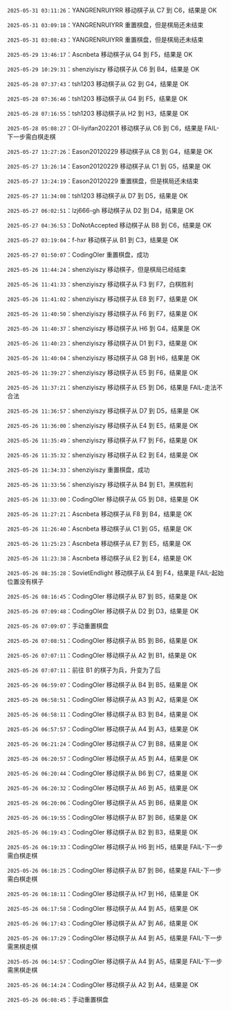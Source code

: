 `2025-05-31 03:11:26`：YANGRENRUIYRR 移动棋子从 C7 到 C6，结果是 OK

`2025-05-31 03:09:18`：YANGRENRUIYRR 重置棋盘，但是棋局还未结束

`2025-05-31 03:08:43`：YANGRENRUIYRR 重置棋盘，但是棋局还未结束

`2025-05-29 13:46:17`：Ascnbeta 移动棋子从 G4 到 F5，结果是 OK

`2025-05-29 10:29:31`：shenziyiszy 移动棋子从 C6 到 B4，结果是 OK

`2025-05-28 07:37:43`：tsh1203 移动棋子从 G2 到 G4，结果是 OK

`2025-05-28 07:36:46`：tsh1203 移动棋子从 G4 到 F5，结果是 OK

`2025-05-28 07:16:55`：tsh1203 移动棋子从 H2 到 H3，结果是 OK

`2025-05-28 05:08:27`：OI-liyifan202201 移动棋子从 C6 到 C6，结果是 FAIL-下一步需白棋走棋

`2025-05-27 13:27:26`：Eason20120229 移动棋子从 C8 到 G4，结果是 OK

`2025-05-27 13:26:14`：Eason20120229 移动棋子从 C1 到 G5，结果是 OK

`2025-05-27 13:24:19`：Eason20120229 重置棋盘，但是棋局还未结束

`2025-05-27 11:34:08`：tsh1203 移动棋子从 D7 到 D5，结果是 OK

`2025-05-27 06:02:51`：lzj666-gh 移动棋子从 D2 到 D4，结果是 OK

`2025-05-27 04:36:53`：DoNotAccepted 移动棋子从 B8 到 C6，结果是 OK

`2025-05-27 03:19:04`：f-hxr 移动棋子从 B1 到 C3，结果是 OK

`2025-05-27 01:50:07`：CodingOIer 重置棋盘，成功

`2025-05-26 11:44:24`：shenziyiszy 移动棋子，但是棋局已经结束

`2025-05-26 11:41:33`：shenziyiszy 移动棋子从 F3 到 F7，白棋胜利

`2025-05-26 11:41:02`：shenziyiszy 移动棋子从 E8 到 F7，结果是 OK

`2025-05-26 11:40:50`：shenziyiszy 移动棋子从 F6 到 F7，结果是 OK

`2025-05-26 11:40:37`：shenziyiszy 移动棋子从 H6 到 G4，结果是 OK

`2025-05-26 11:40:23`：shenziyiszy 移动棋子从 D1 到 F3，结果是 OK

`2025-05-26 11:40:04`：shenziyiszy 移动棋子从 G8 到 H6，结果是 OK

`2025-05-26 11:39:27`：shenziyiszy 移动棋子从 E5 到 F6，结果是 OK

`2025-05-26 11:37:21`：shenziyiszy 移动棋子从 E5 到 D6，结果是 FAIL-走法不合法

`2025-05-26 11:36:57`：shenziyiszy 移动棋子从 D7 到 D5，结果是 OK

`2025-05-26 11:36:00`：shenziyiszy 移动棋子从 E4 到 E5，结果是 OK

`2025-05-26 11:35:49`：shenziyiszy 移动棋子从 F7 到 F6，结果是 OK

`2025-05-26 11:35:32`：shenziyiszy 移动棋子从 E2 到 E4，结果是 OK

`2025-05-26 11:34:33`：shenziyiszy 重置棋盘，成功

`2025-05-26 11:33:56`：shenziyiszy 移动棋子从 B4 到 E1，黑棋胜利

`2025-05-26 11:33:00`：CodingOIer 移动棋子从 G5 到 D8，结果是 OK

`2025-05-26 11:27:21`：Ascnbeta 移动棋子从 F8 到 B4，结果是 OK

`2025-05-26 11:26:40`：Ascnbeta 移动棋子从 C1 到 G5，结果是 OK

`2025-05-26 11:25:23`：Ascnbeta 移动棋子从 E7 到 E5，结果是 OK

`2025-05-26 11:23:38`：Ascnbeta 移动棋子从 E2 到 E4，结果是 OK

`2025-05-26 08:35:28`：SovietEndlight 移动棋子从 E4 到 F4，结果是 FAIL-起始位置没有棋子

`2025-05-26 08:16:45`：CodingOIer 移动棋子从 B7 到 B5，结果是 OK

`2025-05-26 07:09:48`：CodingOIer 移动棋子从 D2 到 D3，结果是 OK

`2025-05-26 07:09:07`：手动重置棋盘

`2025-05-26 07:08:51`：CodingOIer 移动棋子从 B5 到 B6，结果是 OK

`2025-05-26 07:07:11`：CodingOIer 移动棋子从 A2 到 B1，结果是 OK

`2025-05-26 07:07:11`：前往 B1 的棋子为兵，升变为了后

`2025-05-26 06:59:07`：CodingOIer 移动棋子从 B4 到 B5，结果是 OK

`2025-05-26 06:58:51`：CodingOIer 移动棋子从 A3 到 A2，结果是 OK

`2025-05-26 06:58:11`：CodingOIer 移动棋子从 B3 到 B4，结果是 OK

`2025-05-26 06:57:57`：CodingOIer 移动棋子从 A4 到 A3，结果是 OK

`2025-05-26 06:21:24`：CodingOIer 移动棋子从 C7 到 B8，结果是 OK

`2025-05-26 06:20:57`：CodingOIer 移动棋子从 A5 到 A4，结果是 OK

`2025-05-26 06:20:44`：CodingOIer 移动棋子从 B6 到 C7，结果是 OK

`2025-05-26 06:20:32`：CodingOIer 移动棋子从 A6 到 A5，结果是 OK

`2025-05-26 06:20:06`：CodingOIer 移动棋子从 A5 到 B6，结果是 OK

`2025-05-26 06:19:55`：CodingOIer 移动棋子从 B7 到 B6，结果是 OK

`2025-05-26 06:19:43`：CodingOIer 移动棋子从 B2 到 B3，结果是 OK

`2025-05-26 06:19:33`：CodingOIer 移动棋子从 H6 到 H5，结果是 FAIL-下一步需白棋走棋

`2025-05-26 06:18:25`：CodingOIer 移动棋子从 B7 到 B6，结果是 FAIL-下一步需白棋走棋

`2025-05-26 06:18:11`：CodingOIer 移动棋子从 H7 到 H6，结果是 OK

`2025-05-26 06:17:58`：CodingOIer 移动棋子从 A4 到 A5，结果是 OK

`2025-05-26 06:17:43`：CodingOIer 移动棋子从 A7 到 A6，结果是 OK

`2025-05-26 06:17:29`：CodingOIer 移动棋子从 A4 到 A5，结果是 FAIL-下一步需黑棋走棋

`2025-05-26 06:14:57`：CodingOIer 移动棋子从 A4 到 A5，结果是 FAIL-下一步需黑棋走棋

`2025-05-26 06:14:24`：CodingOIer 移动棋子从 A2 到 A4，结果是 OK

`2025-05-26 06:08:45`：手动重置棋盘

